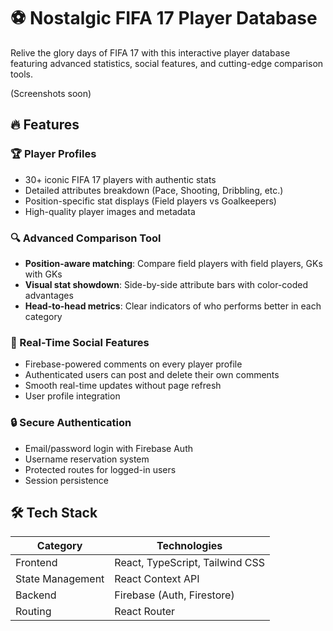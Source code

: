 # ⚽ Nostalgic FIFA 17 Player Database

Relive the glory days of FIFA 17 with this interactive player database featuring advanced statistics, social features, and cutting-edge comparison tools.

(Screenshots soon) 


## 🔥 Features

### 🏆 Player Profiles
- 30+ iconic FIFA 17 players with authentic stats
- Detailed attributes breakdown (Pace, Shooting, Dribbling, etc.)
- Position-specific stat displays (Field players vs Goalkeepers)
- High-quality player images and metadata

### 🔍 Advanced Comparison Tool
- **Position-aware matching**: Compare field players with field players, GKs with GKs
- **Visual stat showdown**: Side-by-side attribute bars with color-coded advantages
- **Head-to-head metrics**: Clear indicators of who performs better in each category

### 💬 Real-Time Social Features
- Firebase-powered comments on every player profile
- Authenticated users can post and delete their own comments
- Smooth real-time updates without page refresh
- User profile integration

### 🔒 Secure Authentication
- Email/password login with Firebase Auth
- Username reservation system
- Protected routes for logged-in users
- Session persistence

## 🛠 Tech Stack

| Category         | Technologies                         |
|------------------|--------------------------------------|
| Frontend         | React, TypeScript, Tailwind CSS      |
| State Management | React Context API                    |
| Backend          | Firebase (Auth, Firestore)           |
| Routing          | React Router                         |
